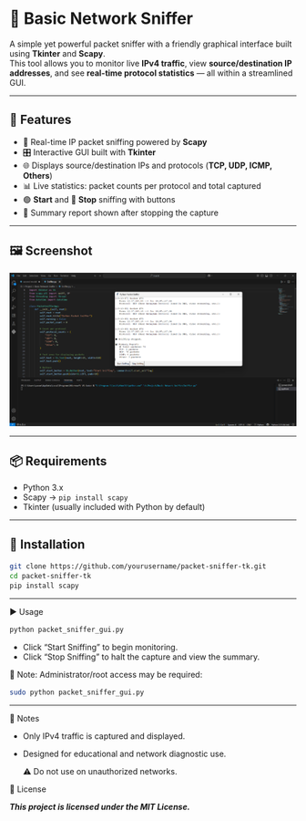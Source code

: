 # 🐍 Basic Network Sniffer 

A simple yet powerful packet sniffer with a friendly graphical interface built using **Tkinter** and **Scapy**.  
This tool allows you to monitor live **IPv4 traffic**, view **source/destination IP addresses**, and see **real-time protocol statistics** — all within a streamlined GUI.

---

## 🚀 Features

- 🔄 Real-time IP packet sniffing powered by **Scapy**
- 🎛️ Interactive GUI built with **Tkinter**
- 🌐 Displays source/destination IPs and protocols (**TCP, UDP, ICMP, Others**)
- 📊 Live statistics: packet counts per protocol and total captured
- 🟢 **Start** and 🔴 **Stop** sniffing with buttons
- 🧾 Summary report shown after stopping the capture

---

## 🖼️ Screenshot


![image alt](https://github.com/y1v1n1/CodeAlpha_BasicNetworkSniffer/blob/a026e1c69b80261235d7b89ba8bfa42d48cd3653/Screenshot%202025-08-06%20191113.png)

---

## 📦 Requirements

- Python 3.x  
- Scapy → `pip install scapy`  
- Tkinter (usually included with Python by default)

---

## 🔧 Installation

```bash
git clone https://github.com/yourusername/packet-sniffer-tk.git
cd packet-sniffer-tk
pip install scapy
```
---


▶️ Usage
```bash
python packet_sniffer_gui.py
```
-	Click “Start Sniffing” to begin monitoring.
-	Click “Stop Sniffing” to halt the capture and view the summary.


   🔐 Note: Administrator/root access may be required:

```bash
sudo python packet_sniffer_gui.py
```
---

📌 Notes
- Only IPv4 traffic is captured and displayed.
- Designed for educational and network diagnostic use.

 
  ⚠️ Do not use on unauthorized networks.

  

📄 License


***This project is licensed under the MIT License.***

